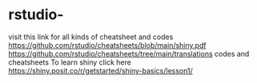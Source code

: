# rstudio-
visit this link for all kinds of cheatsheet and codes
https://github.com/rstudio/cheatsheets/blob/main/shiny.pdf
https://github.com/rstudio/cheatsheets/tree/main/translations 
codes and cheatsheets
To learn shiny click here 
https://shiny.posit.co/r/getstarted/shiny-basics/lesson1/
